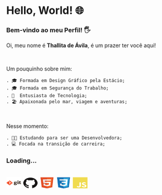 # Hello, World! 🌐

### Bem-vindo ao meu Perfil! 🖐️
Oi, meu nome é **Thallita de Ávila**, é um prazer ter você aqui!

<br>

Um pouquinho sobre mim: 

    . 🎓 Formada em Design Gráfico pela Estácio;
    . 🎓 Formada em Segurança do Trabalho;
    . 📱  Entusiasta de Tecnologia;
    . 🏖️ Apaixonada pelo mar, viagem e aventuras;
    
<br>

Nesse momento:

    . 👩‍💻 Estudando para ser uma Desenvolvedora;
    . 💻 Focada na transição de carreira;

### Loading...

<div style="display: inline_block"><br>
  <img align="center" alt="Thallita-Git" height="30" width="40" src="https://raw.githubusercontent.com/devicons/devicon/master/icons/git/git-original-wordmark.svg">
  <img align="center" alt="Thallita-GitHub" height="30" width="40" src="https://raw.githubusercontent.com/devicons/devicon/master/icons/github/github-original.svg">
  <img align="center" alt="Thallita-HTML" height="30" width="40" src="https://raw.githubusercontent.com/devicons/devicon/master/icons/html5/html5-original.svg">
  <img align="center" alt="Thallita-CSS" height="30" width="40" src="https://raw.githubusercontent.com/devicons/devicon/master/icons/css3/css3-original.svg">
  <img align="center" alt="Thallita-Js" height="30" width="40" src="https://raw.githubusercontent.com/devicons/devicon/master/icons/javascript/javascript-plain.svg">
</div>
